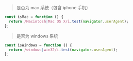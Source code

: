 > 是否为 mac 系统（包含 iphone 手机）

```js
const isMac = function () {
  return /Macintosh|Mac OS X/i.test(navigator.userAgent);
};
```

> 是否为 windows 系统

```js
const isWindows = function () {
  return /windows|win32/i.test(navigator.userAgent);
};
```
